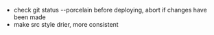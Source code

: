 * check git status --porcelain before deploying, abort if changes have been made
* make src style drier, more consistent